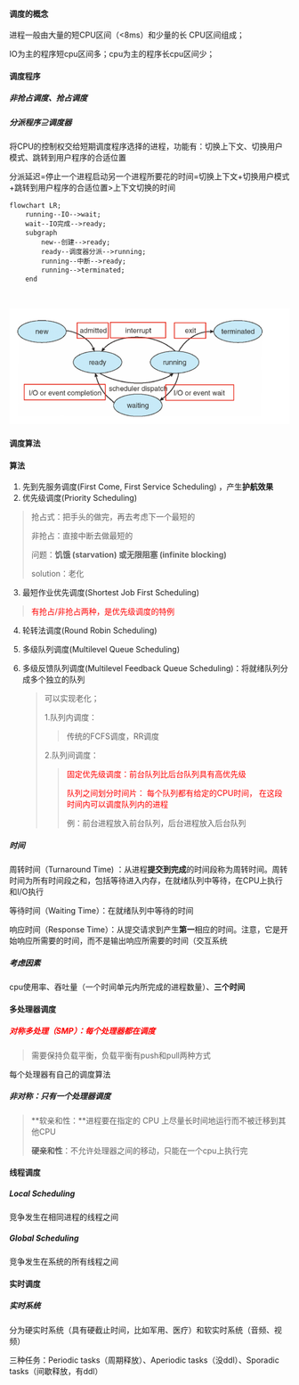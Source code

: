 #### 调度的概念

进程一般由大量的短CPU区间（<8ms）和少量的长 CPU区间组成；

IO为主的程序短cpu区间多；cpu为主的程序长cpu区间少；

#### 调度程序

##### 非抢占调度、抢占调度

##### 分派程序⊇调度器

将CPU的控制权交给短期调度程序选择的进程，功能有：切换上下文、切换用户模式、跳转到用户程序的合适位置

分派延迟=停止一个进程启动另一个进程所要花的时间=切换上下文+切换用户模式+跳转到用户程序的合适位置>上下文切换的时间

```mermaid
flowchart LR;
    running--IO-->wait;
    wait--IO完成-->ready;
	subgraph  
        new--创建-->ready;
        ready--调度器分派-->running;
        running--中断-->ready;
        running-->terminated;
    end

    
```

<img src="md_image\image-20220521100042021.png">

#### 调度算法

#### 算法

1. 先到先服务调度(First Come, First Service Scheduling) ，产生**护航效果**
2. 优先级调度(Priority Scheduling) 

>抢占式：把手头的做完，再去考虑下一个最短的
>
>非抢占：直接中断去做最短的
>
>问题：**饥饿 (starvation) 或无限阻塞 (infinite blocking)**
>
>solution：老化

3. 最短作业优先调度(Shortest Job First Scheduling)

><font color=red>有抢占/非抢占两种，是优先级调度的特例</font>

4. 轮转法调度(Round Robin Scheduling) 

5. 多级队列调度(Multilevel Queue Scheduling) 

6. 多级反馈队列调度(Multilevel Feedback Queue Scheduling)：将就绪队列分成多个独立的队列

   >可以实现老化；
   >
   >1.队列内调度：
   >
   >>传统的FCFS调度，RR调度
   >>
   >>
   >
   >2.队列间调度：
   >
   >><font color=red>固定优先级调度：前台队列比后台队列具有高优先级</font>
   >>
   >><font color=red>队列之间划分时间片： 每个队列都有给定的CPU时间， 在这段时间内可以调度队列内的进程</font>
   >>
   >>例：前台进程放入前台队列，后台进程放入后台队列

##### 时间

周转时间（Turnaround Time) ：从进程**提交到完成**的时间段称为周转时间。周转时间为所有时间段之和，包括等待进入内存，在就绪队列中等待，在CPU上执行和I/O执行

等待时间（Waiting Time）：在就绪队列中等待的时间

响应时间（Response Time）：从提交请求到产生**第一**相应的时间。注意，它是开始响应所需要的时间，而不是输出响应所需要的时间（交互系统

##### 考虑因素

cpu使用率、吞吐量（一个时间单元内所完成的进程数量）、**三个时间**

#### 多处理器调度

##### <font color=red>对称多处理（SMP）：每个处理器都在调度</font>

> 需要保持负载平衡，负载平衡有push和pull两种方式

每个处理器有自己的调度算法

##### 非对称：只有一个处理器调度

>**软亲和性：**进程要在指定的 CPU 上尽量长时间地运行而不被迁移到其他CPU
>
>**硬亲和性**：不允许处理器之间的移动，只能在一个cpu上执行完

#### 线程调度

##### Local Scheduling

竞争发生在相同进程的线程之间

##### Global Scheduling

竞争发生在系统的所有线程之间

#### 实时调度

##### 实时系统

分为硬实时系统（具有硬截止时间，比如军用、医疗）和软实时系统（音频、视频）

三种任务：Periodic tasks（周期释放）、Aperiodic tasks（没ddl）、Sporadic tasks（间歇释放，有ddl）
